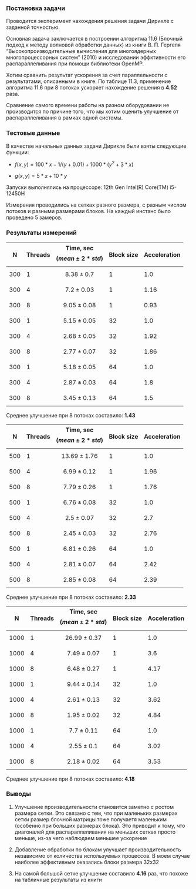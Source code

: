 ### Постановка задачи

Проводится эксперимент нахождения решения задачи Дирихле с заданной точностью.

Основная задача заключается в построении алгоритма 11.6  (Блочный подход к методу волновой обработки данных) из книги В. П. Гергеля “Высокопроизводительные вычисления для
многоядерных многопроцессорных систем” (2010) и исследовании эффктивности его распараллеливания при помощи библиотеки OpenMP.

Хотим сравнить результат ускорения за счет параллельности с результатами, описанными в книге. По таблице 11.3, применение алгоритма 11.6 при 8 потоках ускоряет нахождение решения в **4.52** раза.

Сравнение самого времени работы на разном оборудовании не производится по причине того, что мы хотим оценить улучшение от распараллеливания в рамках одной системы.

### Тестовые данные

В качестве начальных данных задачи Дирихле были взяты следующие функции:

- $f(x, y) = 100*x - 1/(y + 0.01) + 1000*(y^2 +  3*x)$

- $g(x, y) = 5*x + 10*y$

Запуски выполнялись на процессоре: 12th Gen Intel(R) Core(TM) i5-12450H

Измерения проводились на сетках разного размера, с разным числом потоков и разными размерами блоков. На каждый инстанс было проведено 5 замеров.


### Результаты измерений

| N | Threads | Time, sec $$(mean \pm 2*std)$$ | Block size | Acceleration |
| - | - | - | - | - |
| 300 | 1 | $$8.38 \pm 0.7$$ | 1 | 1.0 |
| 300 | 4 | $$7.2 \pm 0.03$$ | 1 | 1.16 |
| 300 | 8 | $$9.05 \pm 0.08$$ | 1 | 0.93 |
| 300 | 1 | $$5.15 \pm 0.05$$ | 32 | 1.0 |
| 300 | 4 | $$2.68 \pm 0.05$$ | 32 | 1.92 |
| 300 | 8 | $$2.77 \pm 0.07$$ | 32 | 1.86 |
| 300 | 1 | $$5.18 \pm 0.05$$ | 64 | 1.0 |
| 300 | 4 | $$2.87 \pm 0.03$$ | 64 | 1.8 |
| 300 | 8 | $$3.45 \pm 0.13$$ | 64 | 1.5 |

Среднее улучшение при 8 потоках составило:  **1.43** 

| N | Threads | Time, sec $$(mean \pm 2*std)$$ | Block size | Acceleration |
| - | - | - | - | - |
| 500 | 1 | $$13.69 \pm 1.76$$ | 1 | 1.0 |
| 500 | 4 | $$6.99 \pm 0.12$$ | 1 | 1.96 |
| 500 | 8 | $$7.79 \pm 0.26$$ | 1 | 1.76 |
| 500 | 1 | $$6.76 \pm 0.08$$ | 32 | 1.0 |
| 500 | 4 | $$2.5 \pm 0.07$$ | 32 | 2.7 |
| 500 | 8 | $$2.45 \pm 0.03$$ | 32 | 2.76 |
| 500 | 1 | $$6.81 \pm 0.26$$ | 64 | 1.0 |
| 500 | 4 | $$2.81 \pm 0.07$$ | 64 | 2.42 |
| 500 | 8 | $$2.85 \pm 0.08$$ | 64 | 2.39 |

Среднее улучшение при 8 потоках составило:  **2.33** 

| N | Threads | Time, sec $$(mean \pm 2*std)$$ | Block size | Acceleration |
| - | - | - | - | - |
| 1000 | 1 | $$26.99 \pm 0.37$$ | 1 | 1.0 |
| 1000 | 4 | $$7.49 \pm 0.07$$ | 1 | 3.6 |
| 1000 | 8 | $$6.48 \pm 0.27$$ | 1 | 4.17 |
| 1000 | 1 | $$9.44 \pm 0.14$$ | 32 | 1.0 |
| 1000 | 4 | $$2.61 \pm 0.13$$ | 32 | 3.62 |
| 1000 | 8 | $$1.95 \pm 0.02$$ | 32 | 4.84 |
| 1000 | 1 | $$7.7 \pm 0.11$$ | 64 | 1.0 |
| 1000 | 4 | $$2.55 \pm 0.1$$ | 64 | 3.02 |
| 1000 | 8 | $$2.18 \pm 0.02$$ | 64 | 3.53 |

Среднее улучшение при 8 потоках составило:  **4.18** 

### Выводы

1) Улучшение производительности становится заметно с ростом размера сетки. Это связано с тем, что при маленьких размерах сетки размер блочной матрицы тоже получаетя маленьким (особенно при больших размерах блока). Это приводит к тому, что диагоналей для распараллеливания на меньших сетках просто меньше, из-за чего наблюдаем меньшее ускорение

2) Добавление обработки по блокам улучшает производительность независимо от количества используемых процессов. В моем случае наиболее эффективным оказались блоки размера 32x32

3) На самой большой сетке улучшение составило **4.16** раз, что похоже на табличные результаты из книги